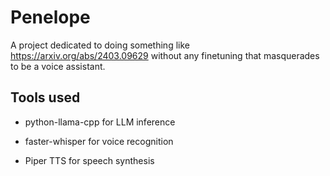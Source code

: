 # Penelope

A project dedicated to doing something like https://arxiv.org/abs/2403.09629 without any finetuning that masquerades to be a voice assistant.

## Tools used

- python-llama-cpp for LLM inference
  
- faster-whisper for voice recognition
  
- Piper TTS for speech synthesis
